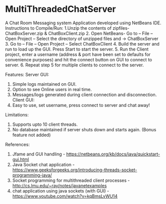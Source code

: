 # MultiThreadedChatServer

A Chat Room Messaging system
Application developed using NetBeans IDE.
Instructions to Compile/Run:
1.Unzip the contents of zipfiles- ChatBoxServer.zip & ChatBoxClient.zip
2. Open NetBeans- Go to – File – Open Project – Select the directory of unzipped files and -> ChatBoxServer
3. Go to – File – Open Project – Select ChatBoxClient
4. Build the server and run to load up the GUI. Press Start to start the server.
5. Run the Client project, enter a username (address & port have been set to defaults for convenience purposes) and hit the connect button on GUI to connect to server.
6. Repeat step 5 for multiple clients to connect to the server.

Features:
Server GUI:
1.	Simple logs maintained on GUI.
2.	Option to see Online users in real time.
3.	Messages/logs generated during client connection and disconnection.
Client GUI: 
1.	Easy to use, set username, press connect to server and chat away!

Limitations:
1.	Supports upto 10 client threads.
2.	No database maintained if server shuts down and starts again. (Bonus feature not added)


References: 
1.	Jfame and GUI handling - https://netbeans.org/kb/docs/java/quickstart-gui.html
2.	Java Socket chat application - https://www.geeksforgeeks.org/introducing-threads-socket-programming-java/
3.	Socket programming for multithreaded client processes - http://cs.lmu.edu/~ray/notes/javanetexamples
4.	chat application using java sockets (with GUI) - https://www.youtube.com/watch?v=kqBmsLvWU14

